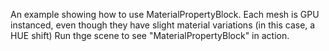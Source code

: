 An example showing how to use MaterialPropertyBlock.
Each mesh is GPU instanced, even though they have slight material variations (in this case, a HUE shift)
Run thge scene to see "MaterialPropertyBlock" in action.